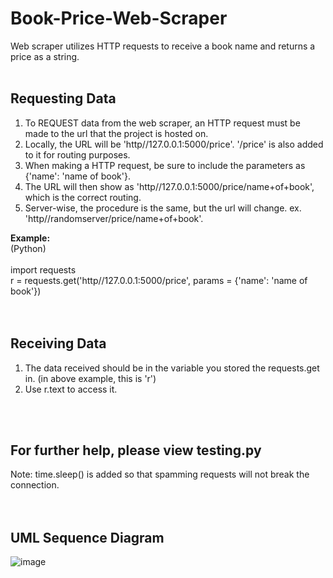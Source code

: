 # Book-Price-Web-Scraper
Web scraper utilizes HTTP requests to receive a book name and returns a price as a string.
<br> 
<br>  

## Requesting Data
1) To REQUEST data from the web scraper, an HTTP request must be made to the url that the project is hosted on. 
2) Locally, the URL will be 'http//127.0.0.1:5000/price'. '/price' is also added to it for routing purposes.
4) When making a HTTP request, be sure to include the parameters as {'name': 'name of book'}.
5) The URL will then show as 'http//127.0.0.1:5000/price/name+of+book', which is the correct routing.
6) Server-wise, the procedure is the same, but the url will change. ex. 'http//randomserver/price/name+of+book'.

**Example:**  
(Python) <br>  
import requests  
r = requests.get('http//127.0.0.1:5000/price', params = {'name': 'name of book'})
<br>  
<br>  

## Receiving Data
1) The data received should be in the variable you stored the requests.get in. (in above example, this is 'r')
2) Use r.text to access it.
<br>  
<br>  

## For further help, please view testing.py
Note: time.sleep() is added so that spamming requests will not break the connection.
<br>  
<br>  


## UML Sequence Diagram

![image](https://user-images.githubusercontent.com/89036725/236707407-8ad67597-2df8-4a8e-9599-8aebec9118d3.png)

